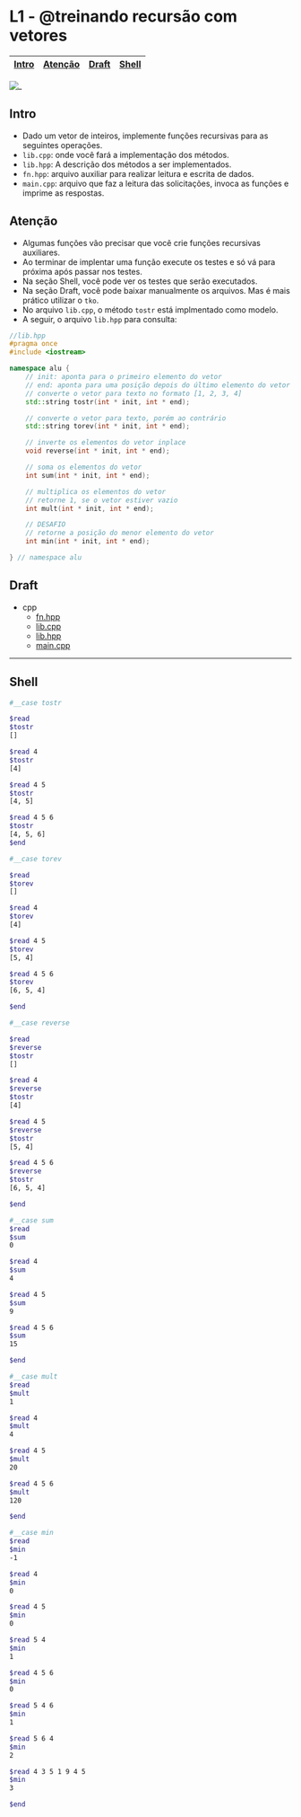 # L1 - @treinando recursão com vetores

<!-- toch -->
[Intro](#intro) | [Atenção](#atenção) | [Draft](#draft) | [Shell](#shell)
-- | -- | -- | --
<!-- toch -->

![_](cover.jpg)

## Intro

- Dado um vetor de inteiros, implemente funções recursivas para as seguintes operações.
- `lib.cpp`: onde você fará a implementação dos métodos.
- `lib.hpp`: A descrição dos métodos a ser implementados.
- `fn.hpp`: arquivo auxiliar para realizar leitura e escrita de dados.
- `main.cpp`: arquivo que faz a leitura das solicitações, invoca as funções e imprime as respostas.

## Atenção

- Algumas funções vão precisar que você crie funções recursivas auxiliares.
- Ao terminar de implentar uma função execute os testes e só vá para próxima após passar nos testes.
- Na seção Shell, você pode ver os testes que serão executados.
- Na seção Draft, você pode baixar manualmente os arquivos. Mas é mais prático utilizar o `tko`.
- No arquivo `lib.cpp`, o método `tostr` está implmentado como modelo.
- A seguir, o arquivo `lib.hpp` para consulta:

<!-- load src/cpp/lib.hpp fenced:cpp -->

```cpp
//lib.hpp
#pragma once
#include <iostream>

namespace alu {
    // init: aponta para o primeiro elemento do vetor
    // end: aponta para uma posição depois do último elemento do vetor
    // converte o vetor para texto no formato [1, 2, 3, 4]
    std::string tostr(int * init, int * end);

    // converte o vetor para texto, porém ao contrário
    std::string torev(int * init, int * end);

    // inverte os elementos do vetor inplace
    void reverse(int * init, int * end);

    // soma os elementos do vetor
    int sum(int * init, int * end);

    // multiplica os elementos do vetor
    // retorne 1, se o vetor estiver vazio
    int mult(int * init, int * end);

    // DESAFIO
    // retorne a posição do menor elemento do vetor
    int min(int * init, int * end);

} // namespace alu
```

<!-- load -->

## Draft

<!-- draft -->
- cpp
  - [fn.hpp](.cache/lang/cpp/fn.hpp)
  - [lib.cpp](.cache/lang/cpp/lib.cpp)
  - [lib.hpp](.cache/lang/cpp/lib.hpp)
  - [main.cpp](.cache/lang/cpp/main.cpp)

<!-- draft -->

___

## Shell
  
```bash
#__case tostr

$read
$tostr
[]

$read 4
$tostr
[4]

$read 4 5
$tostr
[4, 5]

$read 4 5 6
$tostr
[4, 5, 6]
$end
```

```bash
#__case torev

$read
$torev
[]

$read 4
$torev
[4]

$read 4 5
$torev
[5, 4]

$read 4 5 6
$torev
[6, 5, 4]

$end
```

```bash
#__case reverse

$read
$reverse
$tostr
[]

$read 4
$reverse
$tostr
[4]

$read 4 5
$reverse
$tostr
[5, 4]

$read 4 5 6
$reverse
$tostr
[6, 5, 4]

$end
```

```bash
#__case sum
$read
$sum
0

$read 4
$sum
4

$read 4 5
$sum
9

$read 4 5 6
$sum
15

$end
```

```bash
#__case mult
$read
$mult
1

$read 4
$mult
4

$read 4 5
$mult
20

$read 4 5 6
$mult
120

$end
```

```bash
#__case min
$read
$min
-1

$read 4
$min
0

$read 4 5
$min
0

$read 5 4
$min
1

$read 4 5 6
$min
0

$read 5 4 6
$min
1

$read 5 6 4
$min
2

$read 4 3 5 1 9 4 5
$min
3

$end
```
